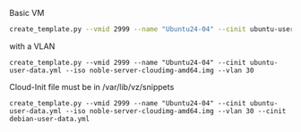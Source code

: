 Basic VM
```bash
create_template.py --vmid 2999 --name "Ubuntu24-04" --cinit ubuntu-user-data.yml --iso noble-server-cloudimg-amd64.img
```

with a VLAN
```
create_template.py --vmid 2999 --name "Ubuntu24-04" --cinit ubuntu-user-data.yml --iso noble-server-cloudimg-amd64.img --vlan 30
```

Cloud-Init file must be in /var/lib/vz/snippets
```
create_template.py --vmid 2999 --name "Ubuntu24-04" --cinit ubuntu-user-data.yml --iso noble-server-cloudimg-amd64.img --vlan 30 --cinit debian-user-data.yml
```
